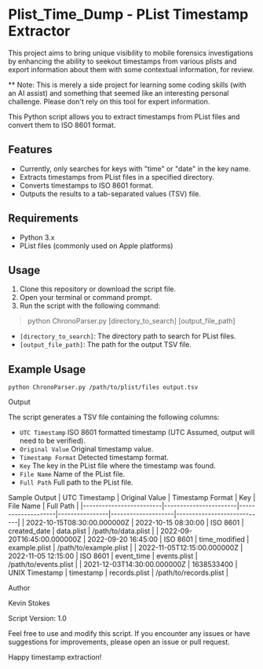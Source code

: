 # Plist_Time_Dump - PList Timestamp Extractor
This project aims to bring unique visibility to mobile forensics investigations by enhancing the ability to seekout timestamps from various plists and export information about them with some contextual information, for review.

** Note: This is merely a side project for learning some coding skills (with an AI assist) and something that seemed like an interesting personal challenge. Please don't rely on this tool for expert information.

This Python script allows you to extract timestamps from PList files and convert them to ISO 8601 format. 

## Features

- Currently, only searches for keys with "time" or "date" in the key name.
- Extracts timestamps from PList files in a specified directory.
- Converts timestamps to ISO 8601 format.
- Outputs the results to a tab-separated values (TSV) file.

## Requirements

- Python 3.x
- PList files (commonly used on Apple platforms)

## Usage

1. Clone this repository or download the script file.
2. Open your terminal or command prompt.
3. Run the script with the following command:

> python ChronoParser.py [directory_to_search] [output_file_path]

- `[directory_to_search]`: The directory path to search for PList files.
- `[output_file_path]`: The path for the output TSV file.

## Example Usage

`python ChronoParser.py /path/to/plist/files output.tsv`

Output

The script generates a TSV file containing the following columns:

- `UTC Timestamp` ISO 8601 formatted timestamp (UTC Assumed, output will need to be verified).
- `Original Value` Original timestamp value.
- `Timestamp Format` Detected timestamp format.
- `Key` The key in the PList file where the timestamp was found.
- `File Name` Name of the PList file.
- `Full Path` Full path to the PList file.

Sample Output
| UTC Timestamp           | Original Value        | Timestamp Format   | Key            | File Name          | Full Path                  |
|-------------------------|-----------------------|--------------------|----------------|--------------------|----------------------------|
| 2022-10-15T08:30:00.000000Z | 2022-10-15 08:30:00  | ISO 8601           | created_date   | data.plist         | /path/to/data.plist        |
| 2022-09-20T16:45:00.000000Z | 2022-09-20 16:45:00  | ISO 8601           | time_modified  | example.plist      | /path/to/example.plist     |
| 2022-11-05T12:15:00.000000Z | 2022-11-05 12:15:00  | ISO 8601           | event_time     | events.plist       | /path/to/events.plist      |
| 2021-12-03T14:30:00.000000Z | 1638533400           | UNIX Timestamp     | timestamp      | records.plist      | /path/to/records.plist     |

Author

Kevin Stokes

Script Version: 1.0

Feel free to use and modify this script. If you encounter any issues or have suggestions for improvements, please open an issue or pull request.

Happy timestamp extraction!
